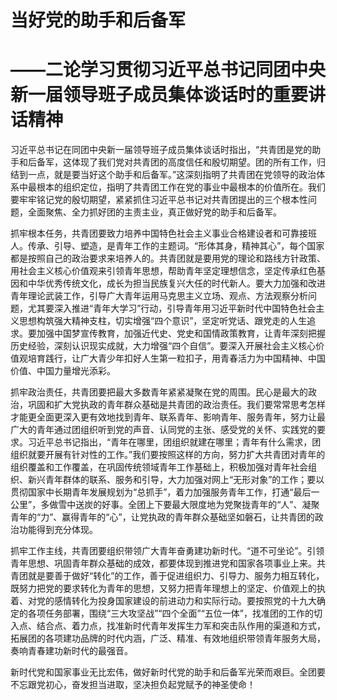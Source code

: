 # 当好党的助手和后备军
# ——二论学习贯彻习近平总书记同团中央新一届领导班子成员集体谈话时的重要讲话精神

习近平总书记在同团中央新一届领导班子成员集体谈话时指出，“共青团是党的助手和后备军，这体现了我们党对共青团的高度信任和殷切期望。团的所有工作，归结到一点，就是要当好这个助手和后备军。”这深刻指明了共青团在党领导的政治体系中最根本的组织定位，指明了共青团工作在党的事业中最根本的价值所在。我们要牢牢铭记党的殷切期望，紧紧抓住习近平总书记对共青团提出的三个根本性问题，全面聚焦、全力抓好团的主责主业，真正做好党的助手和后备军。

抓牢根本任务，共青团要致力培养中国特色社会主义事业合格建设者和可靠接班人。传承、引导、塑造，是青年工作的主题词。“形体其身，精神其心”，每个国家都是按照自己的政治要求来培养人的。共青团就是要用党的理论和路线方针政策、用社会主义核心价值观来引领青年思想，帮助青年坚定理想信念，坚定传承红色基因和中华优秀传统文化，成长为担当民族复兴大任的时代新人。要大力加强和改进青年理论武装工作，引导广大青年运用马克思主义立场、观点、方法观察分析问题，尤其要深入推进“青年大学习”行动，引导青年用习近平新时代中国特色社会主义思想构筑强大精神支柱，切实增强“四个意识”，坚定听党话、跟党走的人生追求。要加强中国梦宣传教育，加强近代史、党史和国情政策教育，让青年深刻把握历史经验，深刻认识现实成就，大力增强“四个自信”。要深入开展社会主义核心价值观培育践行，让广大青少年扣好人生第一粒扣子，用青春活力为中国精神、中国价值、中国力量增光添彩。

抓牢政治责任，共青团要把最大多数青年紧紧凝聚在党的周围。民心是最大的政治，巩固和扩大党执政的青年群众基础是共青团的政治责任。我们要常常思考怎样才能更全面更深入更有效地找到青年、联系青年、影响青年、服务青年，努力让最广大的青年通过团组织听到党的声音、认同党的主张、感受党的关怀、实践党的要求。习近平总书记指出，“青年在哪里，团组织就建在哪里；青年有什么需求，团组织就要开展有针对性的工作。”我们要按照这样的方向，努力扩大共青团对青年的组织覆盖和工作覆盖，在巩固传统领域青年工作基础上，积极加强对青年社会组织、新兴青年群体的联系、服务和引导，大力加强对网上“无形对象”的工作；要以贯彻国家中长期青年发展规划为“总抓手”，着力加强服务青年工作，打通“最后一公里”，多做雪中送炭的好事。全团上下要最大限度地为党聚拢青年的“人”、凝聚青年的“力”、赢得青年的“心”，让党执政的青年群众基础坚如磐石，让共青团的政治功能得到充分体现。

抓牢工作主线，共青团要组织带领广大青年奋勇建功新时代。“道不可坐论”。引领青年思想、巩固青年群众基础的成效，都要体现到推进党和国家各项事业上来。共青团就是要善于做好“转化”的工作，善于促进组织力、引导力、服务力相互转化，既努力把党的要求转化为青年的思想，又努力把青年理想上的坚定、价值观上的执着、对党的感情转化为投身国家建设的前进动力和实际行动。要按照党的十九大确定的各项任务部署，围绕“三大攻坚战”“四个全面”“五位一体”，找准团的工作的切入点、结合点、着力点，找准新时代青年发挥生力军和突击队作用的渠道和方式，拓展团的各项建功品牌的时代内涵，广泛、精准、有效地组织带领青年服务大局，奏响青春建功新时代的最强音。

新时代党和国家事业无比宏伟，做好新时代党的助手和后备军光荣而艰巨。全团要不忘跟党初心，奋发担当进取，坚决担负起党赋予的神圣使命！